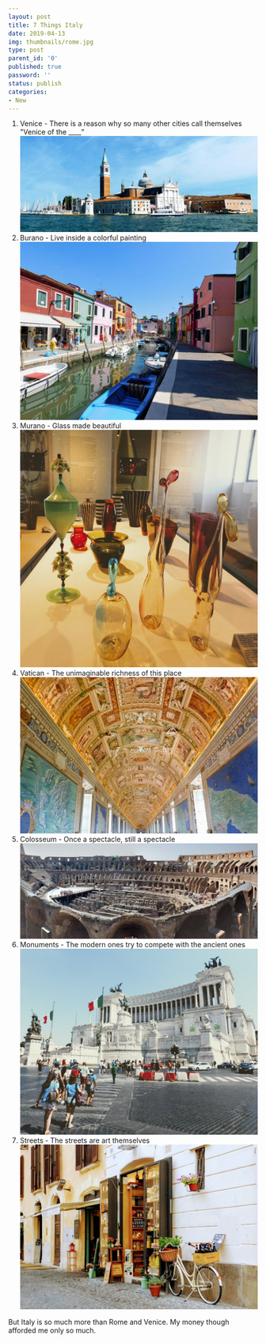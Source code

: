 ```yaml
---
layout: post
title: 7 Things Italy
date: 2019-04-13
img: thumbnails/rome.jpg
type: post
parent_id: '0'
published: true
password: ''
status: publish
categories:
- New
---
```

1. Venice - There is a reason why so many other cities call themselves "Venice of the ____"
![Venice](/assets/Italy/venice.jpg "Venice")
2. Burano - Live inside a colorful painting
![Burano](/assets/Italy/burano.jpg "Burano")
3. Murano - Glass made beautiful
![Murano](/assets/Italy/murano.jpg "Murano")
4. Vatican - The unimaginable richness of this place
![Vatican](/assets/Italy/vatican.jpg "Vatican")
5. Colosseum - Once a spectacle, still a spectacle
![Colosseum](/assets/Italy/colosseum.jpg "Colosseum")
6. Monuments - The modern ones try to compete with the ancient ones
![Altar of the fatherland](/assets/Italy/altar.jpg "Altar of the fatherland")
7. Streets - The streets are art themselves
![Streets](/assets/Italy/streets.jpg "Streets")

But Italy is so much more than Rome and Venice. My money though afforded me only so much.
